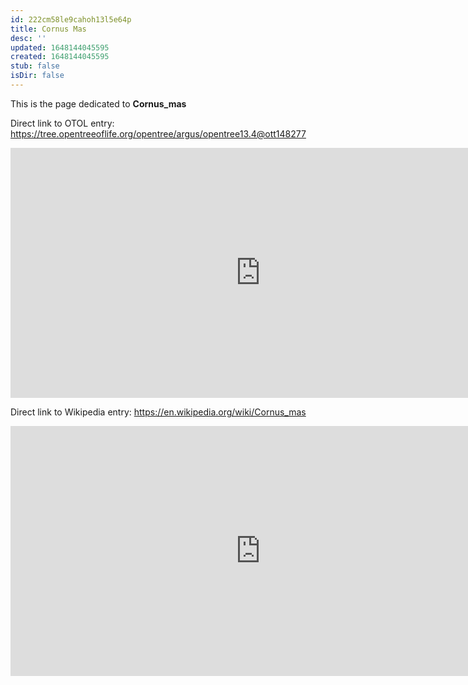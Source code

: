 ```yaml
---
id: 222cm58le9cahoh13l5e64p
title: Cornus Mas
desc: ''
updated: 1648144045595
created: 1648144045595
stub: false
isDir: false
---
```

This is the page dedicated to **Cornus_mas**


Direct link to OTOL entry: https://tree.opentreeoflife.org/opentree/argus/opentree13.4@ott148277



<html>
    <body>
    <iframe src="https://tree.opentreeoflife.org/opentree/argus/opentree13.4@ott148277"
    width="800" height="400" frameborder="0" allowfullscreen> </iframe>
    </body>
</html>
    


Direct link to Wikipedia entry: https://en.wikipedia.org/wiki/Cornus_mas



<html>
    <body>
    <iframe src="https://en.wikipedia.org/wiki/Cornus_mas"
    width="800" height="400" frameborder="0" allowfullscreen> </iframe>
    </body>
</html>
    
